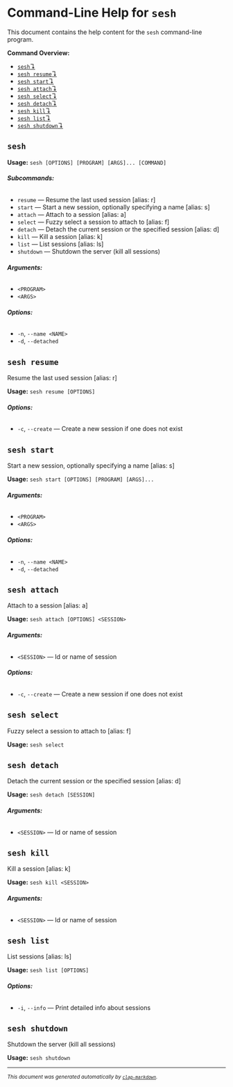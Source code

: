 # Command-Line Help for `sesh`

This document contains the help content for the `sesh` command-line program.

**Command Overview:**

* [`sesh`↴](#sesh)
* [`sesh resume`↴](#sesh-resume)
* [`sesh start`↴](#sesh-start)
* [`sesh attach`↴](#sesh-attach)
* [`sesh select`↴](#sesh-select)
* [`sesh detach`↴](#sesh-detach)
* [`sesh kill`↴](#sesh-kill)
* [`sesh list`↴](#sesh-list)
* [`sesh shutdown`↴](#sesh-shutdown)

## `sesh`

**Usage:** `sesh [OPTIONS] [PROGRAM] [ARGS]... [COMMAND]`

###### **Subcommands:**

* `resume` — Resume the last used session [alias: r]
* `start` — Start a new session, optionally specifying a name [alias: s]
* `attach` — Attach to a session [alias: a]
* `select` — Fuzzy select a session to attach to [alias: f]
* `detach` — Detach the current session or the specified session [alias: d]
* `kill` — Kill a session [alias: k]
* `list` — List sessions [alias: ls]
* `shutdown` — Shutdown the server (kill all sessions)

###### **Arguments:**

* `<PROGRAM>`
* `<ARGS>`

###### **Options:**

* `-n`, `--name <NAME>`
* `-d`, `--detached`



## `sesh resume`

Resume the last used session [alias: r]

**Usage:** `sesh resume [OPTIONS]`

###### **Options:**

* `-c`, `--create` — Create a new session if one does not exist



## `sesh start`

Start a new session, optionally specifying a name [alias: s]

**Usage:** `sesh start [OPTIONS] [PROGRAM] [ARGS]...`

###### **Arguments:**

* `<PROGRAM>`
* `<ARGS>`

###### **Options:**

* `-n`, `--name <NAME>`
* `-d`, `--detached`



## `sesh attach`

Attach to a session [alias: a]

**Usage:** `sesh attach [OPTIONS] <SESSION>`

###### **Arguments:**

* `<SESSION>` — Id or name of session

###### **Options:**

* `-c`, `--create` — Create a new session if one does not exist



## `sesh select`

Fuzzy select a session to attach to [alias: f]

**Usage:** `sesh select`



## `sesh detach`

Detach the current session or the specified session [alias: d]

**Usage:** `sesh detach [SESSION]`

###### **Arguments:**

* `<SESSION>` — Id or name of session



## `sesh kill`

Kill a session [alias: k]

**Usage:** `sesh kill <SESSION>`

###### **Arguments:**

* `<SESSION>` — Id or name of session



## `sesh list`

List sessions [alias: ls]

**Usage:** `sesh list [OPTIONS]`

###### **Options:**

* `-i`, `--info` — Print detailed info about sessions



## `sesh shutdown`

Shutdown the server (kill all sessions)

**Usage:** `sesh shutdown`



<hr/>

<small><i>
    This document was generated automatically by
    <a href="https://crates.io/crates/clap-markdown"><code>clap-markdown</code></a>.
</i></small>
